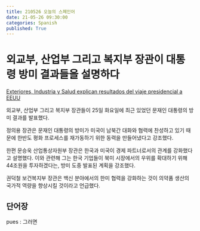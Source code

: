```yaml
---
title: 210526 오늘의 스페인어
date: 21-05-26 09:30:00
categories: Spanish
published: True
---
```


# 외교부, 산업부 그리고 복지부 장관이 대통령 방미 결과들을 설명하다

[Exteriores, Industria y Salud explican resultados del viaje presidencial a EEUU](http://world.kbs.co.kr/service/news_view.htm?lang=s&Seq_Code=75925)

외교부, 산업부 그리고 복지부 장관들이 25일 화요일에 최근 있었던 문재인 대통령의 방미 결과를 발표했다.

정의용 장관은 문재인 대통령의 방미가 미국이 남북간 대화와 협력에 찬성하고 있기 때문에 한반도 평화 프로세스를 재가동하기 위한 동력을 만들어냈다고 강조했다.


한편 문승욱 산업통상자원부 장관은 한국과 미국이 경제 파트너로서의 관계를 강화했다고 설명했다. 이와 관련해 그는 한국 기업들이 북미 시장에서의 우위를 확대하기 위해 44조원을 투자하겠다는, 방미 도중 발표된 계획을 강조했다.

권덕철 보건복지부 장관은 백신 분야에서의 한미 협력을 강화하는 것이 의약품 생산의 국가적 역량을 향상시킬 것이라고 언급했다.


## 단어장

pues : 그러면

